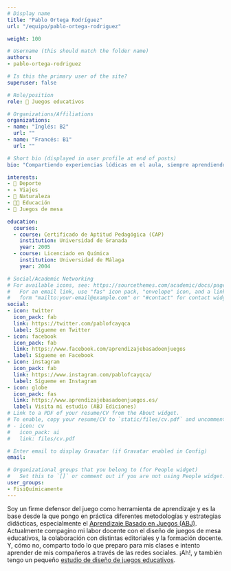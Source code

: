 ```yaml
---
# Display name
title: "Pablo Ortega Rodríguez"
url: "/equipo/pablo-ortega-rodriguez"

weight: 100

# Username (this should match the folder name)
authors:
- pablo-ortega-rodriguez

# Is this the primary user of the site?
superuser: false

# Role/position
role: 🧩 Juegos educativos

# Organizations/Affiliations
organizations:
- name: "Inglés: B2"
  url: ""
- name: "Francés: B1"
  url: ""  

# Short bio (displayed in user profile at end of posts)
bio: "Compartiendo experiencias lúdicas en el aula, siempre aprendiendo."

interests:
- 🏃 Deporte
- ✈️ Viajes
- 🌳 Naturaleza
- 👨‍🏫 Educación
- 🧩 Juegos de mesa

education:
  courses:
  - course: Certificado de Aptitud Pedagógica (CAP)
    institution: Universidad de Granada
    year: 2005  
  - course: Licenciado en Química
    institution: Universidad de Málaga
    year: 2004  

# Social/Academic Networking
# For available icons, see: https://sourcethemes.com/academic/docs/page-builder/#icons
#   For an email link, use "fas" icon pack, "envelope" icon, and a link in the
#   form "mailto:your-email@example.com" or "#contact" for contact widget.
social:
- icon: twitter
  icon_pack: fab
  link: https://twitter.com/pablofcayqca
  label: Sígueme en Twitter
- icon: facebook
  icon_pack: fab
  link: https://www.facebook.com/aprendizajebasadoenjuegos
  label: Sígueme en Facebook
- icon: instagram
  icon_pack: fab
  link: https://www.instagram.com/pablofcayqca/
  label: Sígueme en Instagram
- icon: globe
  icon_pack: fas
  link: https://www.aprendizajebasadoenjuegos.es/
  label: Visita mi estudio (ABJ Ediciones)
# Link to a PDF of your resume/CV from the About widget.
# To enable, copy your resume/CV to `static/files/cv.pdf` and uncomment the lines below.
# - icon: cv
#   icon_pack: ai
#   link: files/cv.pdf

# Enter email to display Gravatar (if Gravatar enabled in Config)
email:

# Organizational groups that you belong to (for People widget)
#   Set this to `[]` or comment out if you are not using People widget.
user_groups:
- FisiQuímicamente
---
```


Soy un firme defensor del juego como herramienta de aprendizaje y es la base desde la que pongo en práctica diferentes metodologías y estrategias didácticas, especialmente el [Aprendizaje Basado en Juegos (ABJ)](https://es.wikipedia.org/wiki/Aprendizaje_basado_en_juegos). Actualmente compagino mi labor docente con el diseño de juegos de mesa educativos, la colaboración con distintas editoriales y la formación docente. Y, cómo no, comparto todo lo que preparo para mis clases e intento aprender de mis compañeros a través de las redes sociales. ¡Ah!, y también tengo un pequeño [estudio de diseño de juegos educativos](https://www.aprendizajebasadoenjuegos.es/).
